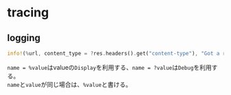 # tracing

## logging

```rust
info!(%url, content_type = ?res.headers().get("content-type"), "Got a response!");
```

`name = %value`はvalueの`Display`を利用する、`name = ?value`は`Debug`を利用する。  
`name`と`value`が同じ場合は、`%value`と書ける。
